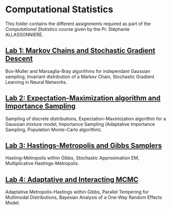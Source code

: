 # Computational Statistics

This folder contains the different assignments required as part of the *Computational Statistics* course given by the Pr. Stéphanie ALLASSONNIERE.


## [Lab 1: Markov Chains and Stochastic Gradient Descent](https://github.com/HalvardBariller/MVA/tree/main/Computational_Statistics/1_MarkovChains_SGD/)

Box-Muller and Marsaglia-Bray algorithms for independant Gaussian sampling, Invariant distribution of a Markov Chain, Stochastic Gradient Learning in Neural Networks.

## [Lab 2: Expectation-Maximization algorithm and Importance Sampling](https://github.com/HalvardBariller/MVA/tree/main/Computational_Statistics/2_EM_ImportanceSampling/BARILLER_Halvard_HW2.ipynb)

Sampling of discrete distributions, Expectation-Maximization algorithm for a Gaussian mixture model, Importance Sampling (Adaptative Importance Sampling, Population Monte-Carlo algorithm).

## [Lab 3: Hastings-Metropolis and Gibbs Samplers](https://github.com/HalvardBariller/MVA/blob/main/Computational_Statistics/3_HastingMetropolis_Gibbs/BARILLER_Halvard_HW3.ipynb)

Hasting-Metropolis within Gibbs, Stochastic Approximation EM, Multiplicative Hastings-Metropolis.


## [Lab 4: Adaptative and Interacting MCMC](https://github.com/HalvardBariller/MVA/tree/main/Computational_Statistics/4_Adaptative_Interacting_MCMC)

Adaptative Metropolis-Hastings within Gibbs, Parallel Tempering for Multimodal Distributions, Bayesian Analysis of a One-Way Random Effects Model.